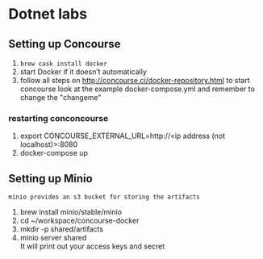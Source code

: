 # Dotnet labs

## Setting up Concourse
1. `brew cask install docker`
1. start Docker if it doesn’t automatically
1. follow all steps on http://concourse.ci/docker-repository.html to start concourse
    look at the example docker-compose.yml and remember to change the "changeme"

### restarting conconcourse
1. export CONCOURSE_EXTERNAL_URL=http://<ip address (not localhost)>:8080
1. docker-compose up

## Setting up Minio
    minio provides an s3 bucket for storing the artifacts
1. brew install minio/stable/minio
1. cd ~/workspace/concourse-docker
1. mkdir -p shared/artifacts
1. minio server shared<BR>
    It will print out your access keys and secret
